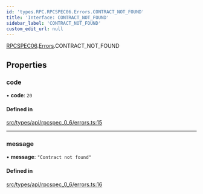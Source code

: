 ```yaml
---
id: 'types.RPC.RPCSPEC06.Errors.CONTRACT_NOT_FOUND'
title: 'Interface: CONTRACT_NOT_FOUND'
sidebar_label: 'CONTRACT_NOT_FOUND'
custom_edit_url: null
---
```


[RPCSPEC06](../namespaces/types.RPC.RPCSPEC06.md).[Errors](../namespaces/types.RPC.RPCSPEC06.Errors.md).CONTRACT_NOT_FOUND

## Properties

### code

• **code**: `20`

#### Defined in

[src/types/api/rpcspec_0_6/errors.ts:15](https://github.com/starknet-io/starknet.js/blob/v6.23.1/src/types/api/rpcspec_0_6/errors.ts#L15)

---

### message

• **message**: `"Contract not found"`

#### Defined in

[src/types/api/rpcspec_0_6/errors.ts:16](https://github.com/starknet-io/starknet.js/blob/v6.23.1/src/types/api/rpcspec_0_6/errors.ts#L16)
